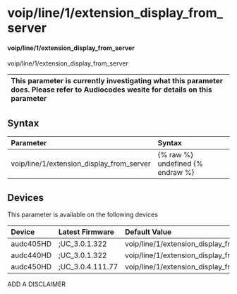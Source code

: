 ﻿---
description: voip/line/1/extension_display_from_server
search: false
---

# voip/line/1/extension_display_from_server

#### voip/line/1/extension_display_from_server

voip/line/1/extension_display_from_server


| This parameter is currently investigating what this parameter does. Please refer to Audiocodes wesite for details on this parameter | 
| :--- |

## Syntax
| Parameter | Syntax |
| :--- | :--- |
|voip/line/1/extension_display_from_server | {% raw %} undefined {% endraw %}|

## Devices
This parameter is available on the following devices

| Device | Latest Firmware | Default Value |
|:---|:---|:---|
| audc405HD | ;UC_3.0.1.322 | voip/line/1/extension_display_from_server= 
| audc440HD | ;UC_3.0.1.322 | voip/line/1/extension_display_from_server= 
| audc450HD | ;UC_3.0.4.111.77 | voip/line/1/extension_display_from_server= 

ADD A DISCLAIMER
